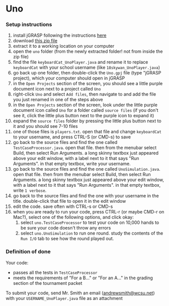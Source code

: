 # Uno
### Setup instructions
1. install jGRASP following the instructions [here](https://courses.cs.washington.edu/courses/cse14x/software/jgrasp.html)
1. download [this zip file](https://drive.google.com/open?id=1UCMPdlqFl6zOxCwGJhXbM7xrl6LeQTUA)
1. extract it to a working location on your computer
1. open the `uno` folder (from the newly extracted folder! not from inside the zip file)
1. find the file `keyboardCat_UnoPlayer.java` and rename it to replace `keyboardCat` with your school username (like `18skywan_UnoPlayer.java`)
1. go back up one folder, then double-click the `Uno.gpj` file (type "jGRASP project), which your computer should open in jGRASP
1. in the `Open Projects` section of the screen, you should see a little purple document icon next to a project called `Uno`
1. right-click `Uno` and select `Add files`, then navigate to and add the file you just renamed in one of the steps above
1. in the `Open Projects` section of the screen, look under the little purple document icon called `Uno` for a folder called `source files` (if you don't see it, click the little plus button next to the purple icon to expand it)
1. expand the `source files` folder by pressing the little plus button next to it and you should see 7-10 files
1. one of those files is `players.txt`. open that file and change `keyboardCat` to your username, and press CTRL-S (or CMD-s) to save
1. go back to the source files and find the one called `TestCaseProcessor.java`. open that file. then from the menubar select Build, then select Run Arguments. a long skinny textbox just appeared above your edit window, with a label next to it that says "Run Arguments". in that empty textbox, write your username.
1. go back to the source files and find the one called `UnoSimulation.java`. open that file. then from the menubar select Build, then select Run Arguments. a long skinny textbox just appeared above your edit window, with a label next to it that says "Run Arguments". in that empty textbox, write `1 verbose`.
1. go back to the source files and find the one with your username in the title. double-click that file to open it in the edit window
1. edit the code. save often with CTRL-s or CMD-s
1. when you are ready to run your code, press CTRL-r (or maybe CMD-r on Mac?), select one of the following options, and click okay:
   1. select `uno.TestCaseProcessor` to test your code on 10,000 hands to be sure your code doesn't throw any errors
   1. select `uno.UnoSimulation` to run one round. study the contents of the `Run I/O` tab to see how the round played out.

### Definition of done
Your code:
* passes all the tests in `TestCaseProcessor`
* meets the requirements of "For a B..." or "For an A..." in the grading section of the tournament packet

To submit your code, send Mr. Smith an email (andrewsmith@wcsu.net) with your `USERNAME_UnoPlayer.java` file as an attachment

